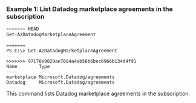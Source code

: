 ### Example 1: List Datadog marketplace agreements in the subscription
```powershell
<<<<<<< HEAD
Get-AzDatadogMarketplaceAgreement
```

```output
=======
PS C:\> Get-AzDatadogMarketplaceAgreement

>>>>>>> 97176e9029ae7684a4ab56b6bec6966b134d4f91
Name        Type
----        ----
marketplace Microsoft.Datadog/agreements
Datadog     Microsoft.Datadog/agreements
```

This command lists Datadog marketplace agreements in the subscription.
